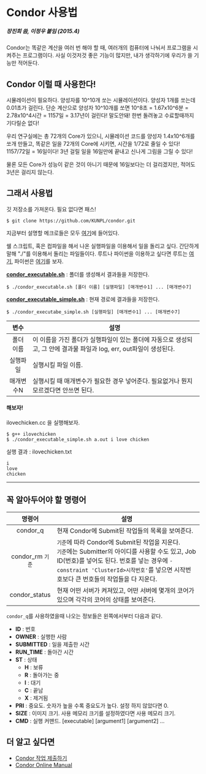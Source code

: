 Condor 사용법
===========
##### 장진희 씀, 이정우 붙임 (2015.4)

Condor는 똑같은 계산을 여러 번 해야 할 때, 여러개의 컴퓨터에 나눠서 프로그램을 시켜주는 프로그램이다.
사실 이것저것 좋은 기능이 많지만, 내가 생각하기에 우리가 쓸 기능만 적어둔다.

## Condor 이럴 때 사용한다!

시뮬레이션이 필요하다. 양성자를 10^10개 쏘는 시뮬레이션이다. 양성자 1개를 쏘는데 0.01초가 걸린다.
단순 계산으로 양성자 10^10개를 쏘면 10^8초 = 1.67x10^6분 = 2.78x10^4시간 = 1157일 = 3.17년이 걸린다! 말도안돼! 한번 돌려놓고 수료할때까지 기다릴순 없다!

우리 연구실에는 총 72개의 Core가 있으니, 시뮬레이션 코드를 양성자 1.4x10^6개를 쏘개 만들고, 똑같은 일을 72개의 Core에 시키면, 시간을 1/72로 줄일 수 있다! 1157/72일 = 16일이다! 3년 걸릴 일을 16일만에 끝내고 신나게 그림을 그릴 수 있다!

물론 모든 Core가 성능이 같은 것이 아니기 때문에 16일보다는 더 걸리겠지만, 적어도 3년은 걸리지 않는다.

## 그래서 사용법

깃 저장소를 가져온다. 필요 없다면 패스!

	$ git clone https://github.com/KUNPL/condor.git

지금부터 설명할 메크로들은 모두 [여기](https://github.com/KUNPL/condor/tree/master/run_executable)에 들어있다.

쉘 스크립트, 혹은 컴파일을 해서 나온 실행파일을 이용해서 일을 돌리고 싶다. 간단하게 말해 "./"를 이용해서 돌리는 파일들이다. 루트나 파이썬을 이용하고 싶다면 루트는 [여기](https://github.com/KUNPL/condor/tree/master/run_root), 파이썬은 [여기](https://github.com/KUNPL/condor/tree/master/run_python)를 보자.

[**condor_executable.sh**](https://github.com/KUNPL/condor/blob/master/run_executable/condor_executable.sh)  : 폴더를 생성해서 결과들을 저장한다.

	$ ./condor_executable.sh [폴더 이름] [실행파일] [매개변수1] ... [매개변수7]
	
[**condor_executable_simple.sh**](https://github.com/KUNPL/condor/blob/master/run_executable/condor_executable_simple.sh) : 현재 경로에 결과들을 저장한다.

	$ ./condor_executabe_simple.sh [실행파일] [매개변수1] ... [매개변수7]

|변수|설명|
|:--:|----|
|폴더 이름| 이 이름을 가진 폴더가 실행파일이 있는 폴더에 자동으로 생성되고, 그 안에 결과물 파일과 log, err, out파일이 생성된다.|
|실행파일|실행시킬 파일 이름.|
|매개변수N|실행시킬 때 매개변수가 필요한 경우 넣어준다. 필요없거나 뭔지 모르겠다면 안쓰면 된다.|

#### 해보자!
ilovechicken.cc 을 실행해보자.

	$ g++ ilovechicken 
	$ ./condor_executable_simple.sh a.out i love chicken

실행 결과 : ilovechicken.txt

	i
	love
	chicken

***

## 꼭 알아두어야 할 명령어
|명령어|설명|
|:----:|----|
|condor_q|현재 Condor에 Submit된 작업들의 목록을 보여준다.|
|condor_rm&nbsp;`기준`|`기준`에 따라 Condor에 Submit된 작업을 지운다. <br> `기준`에는 Submitter의 아이디를 사용할 수도 있고, Job ID(번호)를 넣어도 된다. 번호를 넣는 경우에 `-constraint 'ClusterId>시작번호'`를 넣으면 시작번호보다 큰 번호들의 작업들을 다 지운다.|
|condor_status|현재 어떤 서버가 켜져있고, 어떤 서버에 몇개의 코어가 있으며 각각의 코어의 상태를 보여준다.|

`condor_q`를 사용하였을때 나오는 정보들은 왼쪽에서부터 다음과 같다.
+ **ID** : 번호
+ **OWNER** : 실행한 사람
+ **SUBMITTED** : 일을 제출한 시간
+ **RUN_TIME** : 돌아간 시간
+ **ST** : 상태
  - **H** : 보류
  - **R** : 돌아가는 중
  - **I** : 대기
  - **C** : 끝남
  - **X** : 제거됨
+ **PRI** : 중요도. 숫자가 높을 수록 중요도가 높다. 설정 하지 않았다면 0.
+ **SIZE** : 이미지 크기. 사용 메모리 크기를 설정하였다면 사용 메모리 크기.
+ **CMD** : 실행 커맨드. [executable] [argument1] [argument2] ...

## 더 알고 싶다면
+ [Condor 작업 제출하기]()
+ [Condor Online Manual](http://research.cs.wisc.edu/htcondor/manual/v8.0/ref.html)

